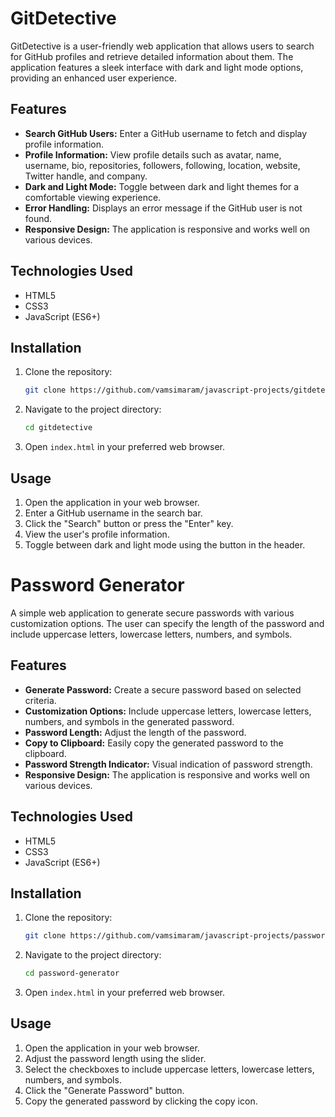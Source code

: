 # GitDetective

GitDetective is a user-friendly web application that allows users to search for GitHub profiles and retrieve detailed information about them. The application features a sleek interface with dark and light mode options, providing an enhanced user experience.


## Features

- **Search GitHub Users:** Enter a GitHub username to fetch and display profile information.
- **Profile Information:** View profile details such as avatar, name, username, bio, repositories, followers, following, location, website, Twitter handle, and company.
- **Dark and Light Mode:** Toggle between dark and light themes for a comfortable viewing experience.
- **Error Handling:** Displays an error message if the GitHub user is not found.
- **Responsive Design:** The application is responsive and works well on various devices.

## Technologies Used

- HTML5
- CSS3
- JavaScript (ES6+)

## Installation

1. Clone the repository:
    ```sh
    git clone https://github.com/vamsimaram/javascript-projects/gitdetective.git
    ```

2. Navigate to the project directory:
    ```sh
    cd gitdetective
    ```

3. Open `index.html` in your preferred web browser.

## Usage

1. Open the application in your web browser.
2. Enter a GitHub username in the search bar.
3. Click the "Search" button or press the "Enter" key.
4. View the user's profile information.
5. Toggle between dark and light mode using the button in the header.




# Password Generator

A simple web application to generate secure passwords with various customization options. The user can specify the length of the password and include uppercase letters, lowercase letters, numbers, and symbols.

## Features

- **Generate Password:** Create a secure password based on selected criteria.
- **Customization Options:** Include uppercase letters, lowercase letters, numbers, and symbols in the generated password.
- **Password Length:** Adjust the length of the password.
- **Copy to Clipboard:** Easily copy the generated password to the clipboard.
- **Password Strength Indicator:** Visual indication of password strength.
- **Responsive Design:** The application is responsive and works well on various devices.

## Technologies Used

- HTML5
- CSS3
- JavaScript (ES6+)

## Installation

1. Clone the repository:
    ```sh
    git clone https://github.com/vamsimaram/javascript-projects/password-generator.git
    ```

2. Navigate to the project directory:
    ```sh
    cd password-generator
    ```

3. Open `index.html` in your preferred web browser.

## Usage

1. Open the application in your web browser.
2. Adjust the password length using the slider.
3. Select the checkboxes to include uppercase letters, lowercase letters, numbers, and symbols.
4. Click the "Generate Password" button.
5. Copy the generated password by clicking the copy icon.




